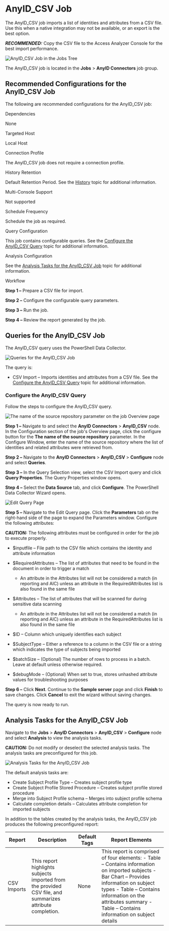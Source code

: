 # AnyID_CSV Job

The AnyID_CSV job imports a list of identities and attributes from a CSV file. Use this when a
native integration may not be available, or an export is the best option.

**_RECOMMENDED:_** Copy the CSV file to the Access Analyzer Console for the best import performance.

![AnyID_CSV Job in the Jobs Tree](/img/product_docs/accessanalyzer/solutions/anyid/csvjoblocation.webp)

The AnyID_CSV job is located in the **Jobs** > **AnyID Connectors** job group.

## Recommended Configurations for the AnyID_CSV Job

The following are recommended configurations for the AnyID_CSV job:

Dependencies

None

Targeted Host

Local Host

Connection Profile

The AnyID_CSV job does not require a connection profile.

History Retention

Default Retention Period. See the [History](/docs/accessanalyzer/12.0/admin/settings/history.md) topic for additional
information.

Multi-Console Support

Not supported

Schedule Frequency

Schedule the job as required.

Query Configuration

This job contains configurable queries. See the
[Configure the AnyID_CSV Query](#configure-the-anyid_csvquery) topic for additional information.

Analysis Configuration

See the [Analysis Tasks for the AnyID_CSV Job](#analysis-tasks-for-the-anyid_csvjob) topic for
additional information.

Workflow

**Step 1 –** Prepare a CSV file for import.

**Step 2 –** Configure the configurable query parameters.

**Step 3 –** Run the job.

**Step 4 –** Review the report generated by the job.

## Queries for the AnyID_CSV Job

The AnyID_CSV query uses the PowerShell Data Collector.

![Queries for the AnyID_CSV Job](/img/product_docs/accessanalyzer/solutions/anyid/csvqueries.webp)

The query is:

- CSV Import – Imports identities and attributes from a CSV file. See the
  [Configure the AnyID_CSV Query](#configure-the-anyid_csvquery) topic for additional information.

### Configure the AnyID_CSV Query

Follow the steps to configure the AnyID_CSV query.

![ The name of the source repository parameter on the job Overview page](/img/product_docs/accessanalyzer/solutions/anyid/csvoverviewpage.webp)

**Step 1 –** Navigate to and select the **AnyID Connectors** > **AnyID_CSV** node. In the
Configuration section of the job's Overview page, click the configure button for the **The name of
the source repository** parameter. In the Configure Window, enter the name of the source repository
where the list of identities and related attributes were retrieved from.

**Step 2 –** Navigate to the **AnyID Connectors** > **AnyID_CSV** > **Configure** node and select
**Queries**.

**Step 3 –** In the Query Selection view, select the CSV Import query and click **Query
Properties**. The Query Properties window opens.

**Step 4 –** Select the **Data Source** tab, and click **Configure**. The PowerShell Data Collector
Wizard opens.

![Edit Query Page](/img/product_docs/accessanalyzer/solutions/anyid/csvqueryeditquery.webp)

**Step 5 –** Navigate to the Edit Query page. Click the **Parameters** tab on the right-hand side of
the page to expand the Parameters window. Configure the following attributes:

**CAUTION:** The following attributes must be configured in order for the job to execute properly.

- $inputfile – File path to the CSV file which contains the identity and attribute information
- $RequiredAttributes – The list of attributes that need to be found in the document in order to
  trigger a match

    - An attribute in the Attributes list will not be considered a match (in reporting and AIC)
      unless an attribute in the RequiredAttributes list is also found in the same file

- $Attributes – The list of attributes that will be scanned for during sensitive data scanning

    - An attribute in the Attributes list will not be considered a match (in reporting and AIC)
      unless an attribute in the RequiredAttributes list is also found in the same file

- $ID – Column which uniquely identifies each subject
- $SubjectType – Either a reference to a column in the CSV file or a string which indicates the type
  of subjects being imported
- $batchSize – (Optional) The number of rows to process in a batch. Leave at default unless
  otherwise required.
- $debugMode – (Optional) When set to true, stores unhashed attribute values for troubleshooting
  purposes

**Step 6 –** Click **Next**. Continue to the **Sample server** page and click **Finish** to save
changes. Click **Cancel** to exit the wizard without saving changes.

The query is now ready to run.

## Analysis Tasks for the AnyID_CSV Job

Navigate to the **Jobs** > **AnyID Connectors** > **AnyID_CSV** > **Configure** node and select
**Analysis** to view the analysis tasks.

**CAUTION:** Do not modify or deselect the selected analysis tasks. The analysis tasks are
preconfigured for this job.

![Analysis Tasks for the AnyID_CSV Job](/img/product_docs/accessanalyzer/solutions/anyid/csvanalyses.webp)

The default analysis tasks are:

- Create Subject Profile Type – Creates subject profile type
- Create Subject Profile Stored Procedure – Creates subject profile stored procedure
- Merge into Subject Profile schema – Merges into subject profile schema
- Calculate completion details – Calculates attribute completion for imported subjects

In addition to the tables created by the analysis tasks, the AnyID_CSV job produces the following
preconfigured report:

| Report      | Description                                                                                               | Default Tags | Report Elements                                                                                                                                                                                                                                               |
| ----------- | --------------------------------------------------------------------------------------------------------- | ------------ | ------------------------------------------------------------------------------------------------------------------------------------------------------------------------------------------------------------------------------------------------------------- |
| CSV Imports | This report highlights subjects imported from the provided CSV file, and summarizes attribute completion. | None         | This report is comprised of four elements: - Table – Contains information on imported subjects - Bar Chart – Provides information on subject types - Table – Contains information on the attributes summary - Table – Contains information on subject details |
